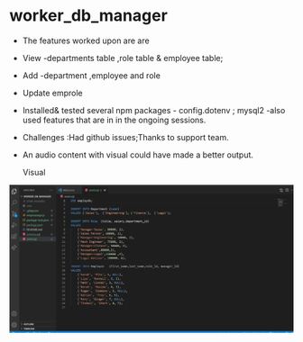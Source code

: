 # worker_db_manager

* The features worked upon are  are 
*  View -departments table ,role table & employee table;
*  Add -department ,employee and role
*  Update emprole
* Installed& tested several npm packages - config.dotenv  ;  mysql2  -also used features  that are in in the ongoing sessions.

* Challenges :Had github issues;Thanks to support team.
* An audio content with visual could have made  a better output.

     Visual 
<img src="./workforce.gif"> 
